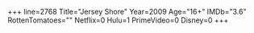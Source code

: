 +++
line=2768
Title="Jersey Shore"
Year=2009
Age="16+"
IMDb="3.6"
RottenTomatoes=""
Netflix=0
Hulu=1
PrimeVideo=0
Disney=0
+++

